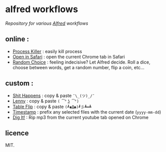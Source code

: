 # alfred workflows

*Repository for various [Alfred](https://www.alfredapp.com/) workflows*

## online :

- [Process Killer](https://github.com/ngreenstein/alfred-process-killer) : easily kill process
- [Open in Safari](http://www.alfredforum.com/topic/1875-open-current-safari-tab-in-chrome-improved/) : open the current Chrome tab in Safari
- [Random Choice](http://www.packal.org/workflow/random-choice) : feeling indecisive? Let Alfred decide. Roll a dice, choose between words, get a random number, flip a coin, etc...

## custom :

- [Shit Happens](./shithappens.alfredworkflow) : copy & paste `¯\_(ツ)_/¯`
- [Lenny](./lenny.alfredworkflow) : copy & paste `( ͡° ͜ʖ ͡°)`
- [Table Flip](./lenny.alfredworkflow) : copy & paste `(┛◉Д◉)┛彡┻━┻`
- [Timestamp](./timestamp.alfredworkflow) : prefix any selected files with the current date (`yyyy-mm-dd`)
- [Dig It!](./digit.alfredworkflow) : Rip mp3 from the current youtube tab opened on Chrome

## licence
MIT.
